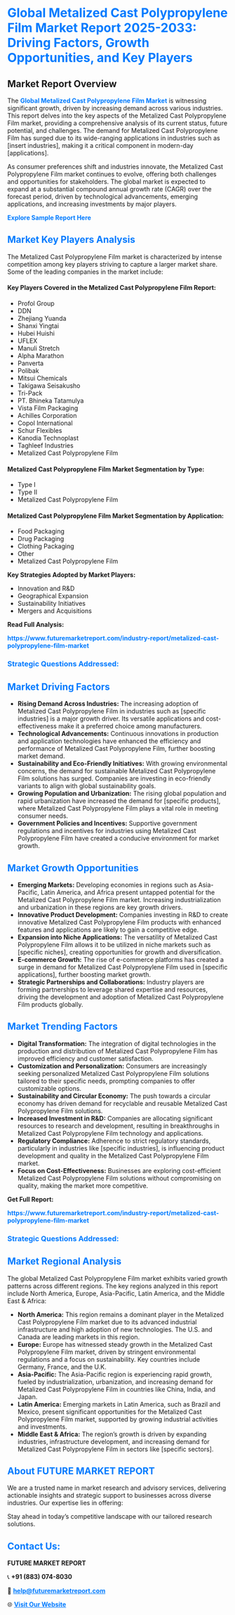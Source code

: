 <h1 style="color: #007BFF;">Global Metalized Cast Polypropylene Film Market Report 2025-2033: Driving Factors, Growth Opportunities, and Key Players</h1>

<section id="overview">
<h2>Market Report Overview</h2>
<p>The <a href="https://www.futuremarketreport.com/industry-report/metalized-cast-polypropylene-film-market" style="color: #007BFF; text-decoration: none;"><strong>Global Metalized Cast Polypropylene Film Market</strong></a> is witnessing significant growth, driven by increasing demand across various industries. This report delves into the key aspects of the Metalized Cast Polypropylene Film market, providing a comprehensive analysis of its current status, future potential, and challenges. The demand for Metalized Cast Polypropylene Film has surged due to its wide-ranging applications in industries such as [insert industries], making it a critical component in modern-day [applications].</p>
<p>As consumer preferences shift and industries innovate, the Metalized Cast Polypropylene Film market continues to evolve, offering both challenges and opportunities for stakeholders. The global market is expected to expand at a substantial compound annual growth rate (CAGR) over the forecast period, driven by technological advancements, emerging applications, and increasing investments by major players.</p>
</section>

<section id="overview">
<p><a href="https://www.futuremarketreport.com/request-sample/reportId=96933" style="color: #007BFF; text-decoration: none;"><strong>Explore Sample Report Here</strong></a></p>
</section>

<section id="key-players">
<h2 style="color: #007BFF;">Market Key Players Analysis</h2>
<p>The Metalized Cast Polypropylene Film market is characterized by intense competition among key players striving to capture a larger market share. Some of the leading companies in the market include:</p>
<h4>Key Players Covered in the Metalized Cast Polypropylene Film Report:</h4>
<ul><li>Profol Group</li><li>DDN</li><li>Zhejiang Yuanda</li><li>Shanxi Yingtai</li><li>Hubei Huishi</li><li>UFLEX</li><li>Manuli Stretch</li><li>Alpha Marathon</li><li>Panverta</li><li>Polibak</li><li>Mitsui Chemicals</li><li>Takigawa Seisakusho</li><li>Tri-Pack</li><li>PT. Bhineka Tatamulya</li><li>Vista Film Packaging</li><li>Achilles Corporation</li><li>Copol International</li><li>Schur Flexibles</li><li>Kanodia Technoplast</li><li>Taghleef Industries</li><li>Metalized Cast Polypropylene Film</li></ul>
<h4>Metalized Cast Polypropylene Film Market Segmentation by Type:</h4>
<ul><li>Type I</li><li>Type II</li><li>Metalized Cast Polypropylene Film</li></ul>

<h4>Metalized Cast Polypropylene Film Market Segmentation by Application:</h4>
<ul><li>Food Packaging</li><li>Drug Packaging</li><li>Clothing Packaging</li><li>Other</li><li>Metalized Cast Polypropylene Film</li></ul>
<p><strong>Key Strategies Adopted by Market Players:</strong></p>
<ul>
<li>Innovation and R&D</li>
<li>Geographical Expansion</li>
<li>Sustainability Initiatives</li>
<li>Mergers and Acquisitions</li>
</ul>
</section>

<section>
<p><strong>Read Full Analysis: </strong></p><a href="https://www.futuremarketreport.com/industry-report/metalized-cast-polypropylene-film-market" style="color: #007BFF; text-decoration: none;"><strong>https://www.futuremarketreport.com/industry-report/metalized-cast-polypropylene-film-market</strong></a>
<h3 style="color: #007BFF;">Strategic Questions Addressed:</h3>
</section>

<section id="driving-factors">
<h2 style="color: #007BFF;">Market Driving Factors</h2>
<ul>
<li><strong>Rising Demand Across Industries:</strong> The increasing adoption of Metalized Cast Polypropylene Film in industries such as [specific industries] is a major growth driver. Its versatile applications and cost-effectiveness make it a preferred choice among manufacturers.</li>
<li><strong>Technological Advancements:</strong> Continuous innovations in production and application technologies have enhanced the efficiency and performance of Metalized Cast Polypropylene Film, further boosting market demand.</li>
<li><strong>Sustainability and Eco-Friendly Initiatives:</strong> With growing environmental concerns, the demand for sustainable Metalized Cast Polypropylene Film solutions has surged. Companies are investing in eco-friendly variants to align with global sustainability goals.</li>
<li><strong>Growing Population and Urbanization:</strong> The rising global population and rapid urbanization have increased the demand for [specific products], where Metalized Cast Polypropylene Film plays a vital role in meeting consumer needs.</li>
<li><strong>Government Policies and Incentives:</strong> Supportive government regulations and incentives for industries using Metalized Cast Polypropylene Film have created a conducive environment for market growth.</li>
</ul>
</section>

<section id="growth-opportunities">
<h2 style="color: #007BFF;">Market Growth Opportunities</h2>
<ul>
<li><strong>Emerging Markets:</strong> Developing economies in regions such as Asia-Pacific, Latin America, and Africa present untapped potential for the Metalized Cast Polypropylene Film market. Increasing industrialization and urbanization in these regions are key growth drivers.</li>
<li><strong>Innovative Product Development:</strong> Companies investing in R&D to create innovative Metalized Cast Polypropylene Film products with enhanced features and applications are likely to gain a competitive edge.</li>
<li><strong>Expansion into Niche Applications:</strong> The versatility of Metalized Cast Polypropylene Film allows it to be utilized in niche markets such as [specific niches], creating opportunities for growth and diversification.</li>
<li><strong>E-commerce Growth:</strong> The rise of e-commerce platforms has created a surge in demand for Metalized Cast Polypropylene Film used in [specific applications], further boosting market growth.</li>
<li><strong>Strategic Partnerships and Collaborations:</strong> Industry players are forming partnerships to leverage shared expertise and resources, driving the development and adoption of Metalized Cast Polypropylene Film products globally.</li>
</ul>
</section>

<section id="trending-factors">
<h2 style="color: #007BFF;">Market Trending Factors</h2>
<ul>
<li><strong>Digital Transformation:</strong> The integration of digital technologies in the production and distribution of Metalized Cast Polypropylene Film has improved efficiency and customer satisfaction.</li>
<li><strong>Customization and Personalization:</strong> Consumers are increasingly seeking personalized Metalized Cast Polypropylene Film solutions tailored to their specific needs, prompting companies to offer customizable options.</li>
<li><strong>Sustainability and Circular Economy:</strong> The push towards a circular economy has driven demand for recyclable and reusable Metalized Cast Polypropylene Film solutions.</li>
<li><strong>Increased Investment in R&D:</strong> Companies are allocating significant resources to research and development, resulting in breakthroughs in Metalized Cast Polypropylene Film technology and applications.</li>
<li><strong>Regulatory Compliance:</strong> Adherence to strict regulatory standards, particularly in industries like [specific industries], is influencing product development and quality in the Metalized Cast Polypropylene Film market.</li>
<li><strong>Focus on Cost-Effectiveness:</strong> Businesses are exploring cost-efficient Metalized Cast Polypropylene Film solutions without compromising on quality, making the market more competitive.</li>
</ul>
</section>

<section>
<p><strong>Get Full Report: </strong></p><a href="https://www.futuremarketreport.com/industry-report/metalized-cast-polypropylene-film-market" style="color: #007BFF; text-decoration: none;"><strong>https://www.futuremarketreport.com/industry-report/metalized-cast-polypropylene-film-market</strong></a>
<h3 style="color: #007BFF;">Strategic Questions Addressed:</h3>
</section>


<section id="regional-analysis">
<h2 style="color: #007BFF;">Market Regional Analysis</h2>
<p>The global Metalized Cast Polypropylene Film market exhibits varied growth patterns across different regions. The key regions analyzed in this report include North America, Europe, Asia-Pacific, Latin America, and the Middle East & Africa:</p>
<ul>
<li><strong>North America:</strong> This region remains a dominant player in the Metalized Cast Polypropylene Film market due to its advanced industrial infrastructure and high adoption of new technologies. The U.S. and Canada are leading markets in this region.</li>
<li><strong>Europe:</strong> Europe has witnessed steady growth in the Metalized Cast Polypropylene Film market, driven by stringent environmental regulations and a focus on sustainability. Key countries include Germany, France, and the U.K.</li>
<li><strong>Asia-Pacific:</strong> The Asia-Pacific region is experiencing rapid growth, fueled by industrialization, urbanization, and increasing demand for Metalized Cast Polypropylene Film in countries like China, India, and Japan.</li>
<li><strong>Latin America:</strong> Emerging markets in Latin America, such as Brazil and Mexico, present significant opportunities for the Metalized Cast Polypropylene Film market, supported by growing industrial activities and investments.</li>
<li><strong>Middle East & Africa:</strong> The region’s growth is driven by expanding industries, infrastructure development, and increasing demand for Metalized Cast Polypropylene Film in sectors like [specific sectors].</li>
</ul>
</section>

<footer>
<h2 style="color: #007BFF;">About FUTURE MARKET REPORT</h2>
<p>We are a trusted name in market research and advisory services, delivering actionable insights and strategic support to businesses across diverse industries. Our expertise lies in offering:</p>

<p>Stay ahead in today’s competitive landscape with our tailored research solutions.</p>

<h2 style="color: #007BFF;">Contact Us:</h2>
<p><strong>FUTURE MARKET REPORT</strong></p>
<p>📞 <strong>+91 (883) 074-8030</strong></p>
<p>📧 <strong><a href="mailto:help@futuremarketreport.com" style="color: #007BFF;">help@futuremarketreport.com</a></strong></p>
<p>🌐 <strong><a href="https://www.futuremarketreport.com/" style="color: #007BFF;">Visit Our Website</a></strong></p>
</footer>